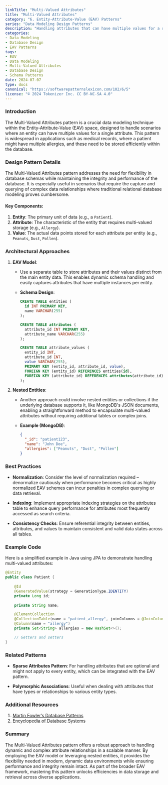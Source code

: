 ```yaml
---
linkTitle: "Multi-Valued Attributes"
title: "Multi-Valued Attributes"
category: "6. Entity-Attribute-Value (EAV) Patterns"
series: "Data Modeling Design Patterns"
description: "Handling attributes that can have multiple values for a single entity in a flexible manner, using the Entity-Attribute-Value (EAV) pattern to accommodate the complexities of such data requirements."
categories:
- Data Modeling
- Database Design
- EAV Patterns
tags:
- EAV
- Data Modeling
- Multi-Valued Attributes
- Database Design
- Schema Patterns
date: 2024-07-07
type: docs
canonical: "https://softwarepatternslexicon.com/102/6/5"
license: "© 2024 Tokenizer Inc. CC BY-NC-SA 4.0"
---
```


### Introduction

The Multi-Valued Attributes pattern is a crucial data modeling technique within the Entity-Attribute-Value (EAV) space, designed to handle scenarios where an entity can have multiple values for a single attribute. This pattern is widespread in applications such as medical records, where a patient might have multiple allergies, and these need to be stored efficiently within the database.

### Design Pattern Details

The Multi-Valued Attributes pattern addresses the need for flexibility in database schemas while maintaining the integrity and performance of the database. It is especially useful in scenarios that require the capture and querying of complex data relationships where traditional relational database modeling proves cumbersome.

#### Key Components:
1. **Entity**: The primary unit of data (e.g., a `Patient`).
2. **Attribute**: The characteristic of the entity that requires multi-valued storage (e.g., `Allergy`).
3. **Value**: The actual data points stored for each attribute per entity (e.g., `Peanuts`, `Dust`, `Pollen`).

### Architectural Approaches

1. **EAV Model**: 
   - Use a separate table to store attributes and their values distinct from the main entity data. This enables dynamic schema handling and easily captures attributes that have multiple instances per entity. 

   - **Schema Design**:
     ```sql
     CREATE TABLE entities (
       id INT PRIMARY KEY,
       name VARCHAR(255)
     );

     CREATE TABLE attributes (
       attribute_id INT PRIMARY KEY,
       attribute_name VARCHAR(255)
     );

     CREATE TABLE attribute_values (
       entity_id INT,
       attribute_id INT,
       value VARCHAR(255),
       PRIMARY KEY (entity_id, attribute_id, value),
       FOREIGN KEY (entity_id) REFERENCES entities(id),
       FOREIGN KEY (attribute_id) REFERENCES attributes(attribute_id)
     );
     ```

2. **Nested Entities**: 
   - Another approach could involve nested entities or collections if the underlying database supports it, like MongoDB's JSON documents, enabling a straightforward method to encapsulate multi-valued attributes without requiring additional tables or complex joins.
     
   - **Example (MongoDB)**:
     ```json
     {
       "_id": "patient123",
       "name": "John Doe",
       "allergies": ["Peanuts", "Dust", "Pollen"]
     }
     ```

### Best Practices

- **Normalization**: Consider the level of normalization required – denormalize cautiously when performance becomes critical as highly normalized EAV schemes can incur penalties in complex querying or data retrieval.
  
- **Indexing**: Implement appropriate indexing strategies on the attributes table to enhance query performance for attributes most frequently accessed as search criteria.

- **Consistency Checks**: Ensure referential integrity between entities, attributes, and values to maintain consistent and valid data states across all tables.

### Example Code

Here is a simplified example in Java using JPA to demonstrate handling multi-valued attributes:

```java
@Entity
public class Patient {
    
    @Id
    @GeneratedValue(strategy = GenerationType.IDENTITY)
    private Long id;
    
    private String name;

    @ElementCollection
    @CollectionTable(name = "patient_allergy", joinColumns = @JoinColumn(name = "patient_id"))
    @Column(name = "allergy")
    private Set<String> allergies = new HashSet<>();

    // Getters and setters
}
```

### Related Patterns

- **Sparse Attributes Pattern**: For handling attributes that are optional and might not apply to every entity, which can be integrated with the EAV pattern.
  
- **Polymorphic Associations**: Useful when dealing with attributes that have types or relationships to various entity types.

### Additional Resources

1. [Martin Fowler’s Database Patterns](https://martinfowler.com/eaaCatalog/index.html)
2. [Encyclopedia of Database Systems](https://www.springer.com/gp/book/9780387473539)

### Summary

The Multi-Valued Attributes pattern offers a robust approach to handling dynamic and complex attribute relationships in a scalable manner. By employing the EAV model or leveraging nested entities, it provides the flexibility needed in modern, dynamic data environments while ensuring performance and integrity remain intact. As part of the broader EAV framework, mastering this pattern unlocks efficiencies in data storage and retrieval across diverse applications.

